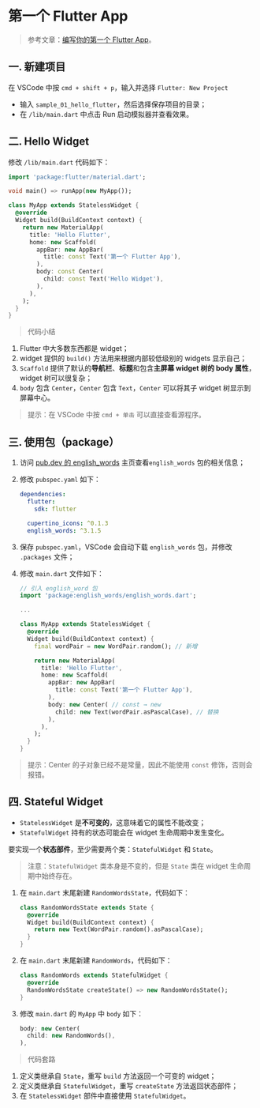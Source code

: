# 第一个 Flutter App

> 参考文章：[编写你的第一个 Flutter App](https://codelabs.flutter-io.cn/codelabs/first-flutter-app-pt1-cn/index.html)。

## 一. 新建项目

在 VSCode 中按 `cmd + shift + p`，输入并选择 `Flutter: New Project`

- 输入 `sample_01_hello_flutter`，然后选择保存项目的目录；
- 在 `/lib/main.dart` 中点击 Run 启动模拟器并查看效果。

## 二. Hello Widget

修改 `/lib/main.dart` 代码如下：

```dart
import 'package:flutter/material.dart';

void main() => runApp(new MyApp());

class MyApp extends StatelessWidget {
  @override
  Widget build(BuildContext context) {
    return new MaterialApp(
      title: 'Hello Flutter',
      home: new Scaffold(
        appBar: new AppBar(
          title: const Text('第一个 Flutter App'),
        ),
        body: const Center(
          child: const Text('Hello Widget'),
        ),
      ),
    );
  }
}
```

> 代码小结

1. Flutter 中大多数东西都是 widget；
2. widget 提供的 `build()` 方法用来根据内部较低级别的 widgets 显示自己；
3. `Scaffold` 提供了默认的**导航栏**、**标题**和包含**主屏幕 widget 树的 body 属性**，widget 树可以很复杂；
4. `body` 包含 `Center`，`Center` 包含 `Text`，`Center` 可以将其子 widget 树显示到屏幕中心。

> 提示：在 VSCode 中按 `cmd + 单击` 可以直接查看源程序。

## 三. 使用包（package）

1. 访问 [pub.dev 的 english_words](https://pub.flutter-io.cn/packages/english_words) 主页查看`english_words` 包的相关信息；

2. 修改 `pubspec.yaml` 如下：

   ```yaml
   dependencies:
     flutter:
       sdk: flutter

     cupertino_icons: ^0.1.3
     english_words: ^3.1.5
   ```

3. 保存 `pubspec.yaml`，VSCode 会自动下载 `english_words` 包，并修改 `.packages` 文件；

4. 修改 `main.dart` 文件如下：

   ```dart
   // 引入 english_word 包
   import 'package:english_words/english_words.dart';

   ...

   class MyApp extends StatelessWidget {
     @override
     Widget build(BuildContext context) {
       final wordPair = new WordPair.random(); // 新增

       return new MaterialApp(
         title: 'Hello Flutter',
         home: new Scaffold(
           appBar: new AppBar(
             title: const Text('第一个 Flutter App'),
           ),
           body: new Center( // const → new
             child: new Text(wordPair.asPascalCase), // 替换
           ),
         ),
       );
     }
   }
   ```

> 提示：Center 的子对象已经不是常量，因此不能使用 `const` 修饰，否则会报错。

## 四. Stateful Widget

- `StatelessWidget` 是**不可变的**，这意味着它的属性不能改变；
- `StatefulWidget` 持有的状态可能会在 widget 生命周期中发生变化。

要实现一个**状态部件**，至少需要两个类：`StatefulWidget` 和 `State`。

> 注意：`StatefulWidget` 类本身是不变的，但是 `State` 类在 widget 生命周期中始终存在。

1. 在 `main.dart` 末尾新建 `RandomWordsState`，代码如下：

   ```dart
   class RandomWordsState extends State {
     @override
     Widget build(BuildContext context) {
       return new Text(WordPair.random().asPascalCase);
     }
   }
   ```

2. 在 `main.dart` 末尾新建 `RandomWords`，代码如下：

   ```dart
   class RandomWords extends StatefulWidget {
     @override
     RandomWordsState createState() => new RandomWordsState();
   }
   ```

3. 修改 `main.dart` 的 `MyApp` 中 `body` 如下：

   ```dart
   body: new Center(
     child: new RandomWords(),
   ),
   ```

> 代码套路

1. 定义类继承自 `State`，重写 `build` 方法返回一个可变的 widget；
2. 定义类继承自 `StatefulWidget`，重写 `createState` 方法返回状态部件；
3. 在 `StatelessWidget` 部件中直接使用 `StatefulWidget`。
